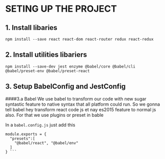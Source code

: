 # SETING UP THE PROJECT 
## 1. Install libaries 
`npm install --save react react-dom react-router redux react-redux`
## 2. Install utilities libariers 
`npm install --save-dev jest enzyme @babel/core @babel/cli @babel/preset-env @babel/preset-react `

## 3. Setup BabelConfig and JestConfig
####3.a Babel
We use babel to transform our code with new sugar syntastic feature to native syntax that all platform could run. 
So we gonna tell babel hey transform react code js et nay es2015 feature to normal js also. For that we use plugins or preset in bable 

In a `babel.config.js` just add this 

```
module.exports = {
  "presets":[
    "@babel/react", "@babel/env"
  ]
} ```
